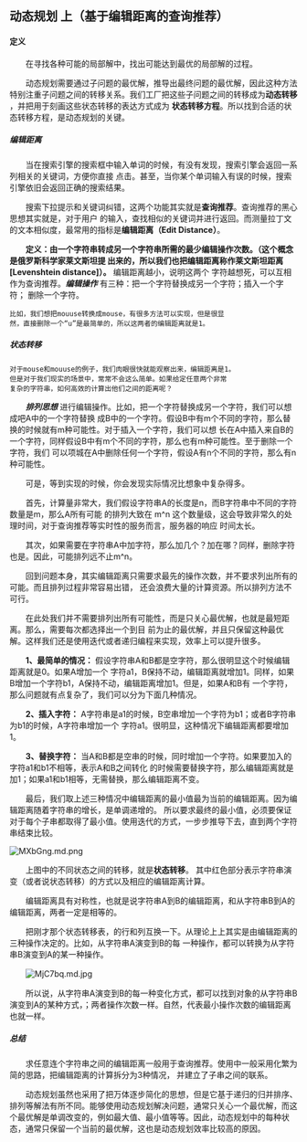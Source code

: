 ## 动态规划 上（基于编辑距离的查询推荐）

#### 定义
　　在寻找各种可能的局部解中，找出可能达到最优的局部解的过程。

　　动态规划需要通过子问题的最优解，推导出最终问题的最优解，因此这种方法特别注重子问题之间的转移关系。我们工厂把这些子问题之间的转移成为**动态转移** ，并把用于刻画这些状态转移的表达方式成为
**状态转移方程**。所以找到合适的状态转移方程，是动态规划的关键。


##### 编辑距离

　　当在搜索引擎的搜索框中输入单词的时候，有没有发现，搜索引擎会返回一系列相关的关键词，方便你直接
点击。甚至，当你某个单词输入有误的时候，搜索引擎依旧会返回正确的搜索结果。

　　搜索下拉提示和关键词纠错，这两个功能其实就是**查询推荐**。查询推荐的黑心思想其实就是，对于用户
的输入，查找相似的关键词并进行返回。而测量拉丁文的文本相似度，最常用的指标是**编辑距离（Edit Distance）**。

　　**定义：由一个字符串转成另一个字符串所需的最少编辑操作次数。（这个概念是俄罗斯科学家莱文斯坦提
出来的，所以我们也把编辑距离称作莱文斯坦距离[Levenshtein distance]）。** 编辑距离越小，说明这两个
字符越想死，可以互相作为查询推荐。***编辑操作*** 有三种：把一个字符替换成另一个字符；插入一个字符；
删除一个字符。

	比如，我们想把mouuse转换成mouse，有很多方法可以实现，但是很显
	然，直接删除一个“u”是最简单的，所以这两者的编辑距离就是1。

##### 状态转移

	对于mouse和mouuse的例子，我们肉眼很快就能观察出来，编辑距离是1。
	但是对于我们现实的场景中，常常不会这么简单。如果给定任意两个非常
	复杂的字符串，如何高效的计算出他们之间的距离呢？

　　***排列思想*** 进行编辑操作。比如，把一个字符替换成另一个字符，我们可以想成吧A中的一个字符替换
成B中的一个字符。假设B中有m个不同的字符，那么替换的时候就有m种可能性。对于插入一个字符，我们可以想
长在A中插入来自B的一个字符，同样假设B中有m个不同的字符，那么也有m种可能性。至于删除一个字符，我们
可以项城在A中删除任何一个字符，假设A有n个不同的字符，那么有n种可能性。

　　可是，等到实现的时候，你会发现实际情况比想象中复杂得多。

　　首先，计算量非常大，我们假设字符串A的长度是n，而B字符串中不同的字符数量是m，那么A所有可能
的排列大致在 m^n 这个数量级，这会导致非常久的处理时间，对于查询推荐等实时性的服务而言，服务器的响应
时间太长。

　　其次，如果需要在字符串A中加字符，那么加几个？加在哪？同样，删除字符也是。因此，可能排列远不止m^n。

　　回到问题本身，其实编辑距离只需要求最先的操作次数，并不要求列出所有的可能。而且排列过程非常容易出错，
还会浪费大量的计算资源。所以排列方法不可行。

　　在此处我们并不需要排列出所有可能性，而是只关心最优解，也就是最短距离。那么，需要每次都选择出一个到目
前为止的最优解，并且只保留这种最优解。这样我们还是使用迭代或者递归编程来实现，效率上可以提升很多。

　　**1、最简单的情况：** 假设字符串A和B都是空字符，那么很明显这个时候编辑距离就是0。如果A增加一个
字符a1，B保持不动，编辑距离就增加1。同样，如果B增加一个字符b1，A保持不动，编辑距离增加1。但是，如果A和B有
一个字符，那么问题就有点复杂了，我们可以分为下面几种情况。

　　**2、插入字符：** A字符串是a1的时候，B空串增加一个字符为b1；或者B字符串为b1的时候，A字符串增加一个
字符a1。很明显，这种情况下编辑距离都要增加1。

　　**3、替换字符：** 当A和B都是空串的时候，同时增加一个字符。如果要加入的字符a1和b1不相等，表示A和B之间转化
的时候需要替换字符，那么编辑距离就是加1；如果a1和b1相等，无需替换，那么编辑距离不变。

　　最后，我们取上述三种情况中编辑距离的最小值最为当前的编辑距离。因为编辑距离随着字符串的增长，是单调递增的。
所以要求最终的最小值，必须要保证对于每个子串都取得了最小值。使用迭代的方式，一步步推导下去，直到两个字符串结束比较。


![MXbGng.md.png](https://s2.ax1x.com/2019/11/25/MXbGng.md.png)

　　上图中的不同状态之间的转移，就是**状态转移**。 其中红色部分表示字符串演变（或者说状态转移）的方式以及相应的编辑距离计算。


　　编辑距离具有对称性，也就是说字符串A到B的编辑距离，和从字符串B到A的编辑距离，两者一定是相等的。


　　把刚才那个状态转移表，的行和列互换一下。从理论上上其实是由编辑距离的三种操作决定的。比如，从字符串A演变到B的每
一种操作，都可以转换为从字符串B演变到A的某一种操作。


　　![MjC7bq.md.jpg](https://s2.ax1x.com/2019/11/25/MjC7bq.md.jpg)

　　所以说，从字符串A演变到B的每一种变化方式，都可以找到对象的从字符串B演变到A的某种方式，；两者操作次数一样。自然，代表最小操作次数的编辑距离也就一样。


##### 总结

　　求任意连个字符串之间的编辑距离一般用于查询推荐。使用中一般采用化繁为简的思路，把编辑距离的计算拆分为3种情况，
并建立了子串之间的联系。

　　动态规划虽然也采用了把万体逐步简化的思想，但是它基于递归的归并排序、排列等解法有所不同。能够使用动态规划解决问题，通常只关心一个最优解，而这个最优解是单调改变的，例如最大值、最小值等等。因此，动态规划中的每种状态，通常只保留一个当前的最优解，这也是动态规划效率比较高的原因。























































